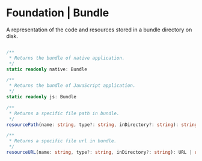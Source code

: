 # Foundation | Bundle

A representation of the code and resources stored in a bundle directory on disk.

```typescript

/**
 * Returns the bundle of native application.
 */
static readonly native: Bundle

/**
 * Returns the bundle of JavaScript application.
 */
static readonly js: Bundle

/**
 * Returns a specific file path in bundle.
 */
resourcePath(name: string, type?: string, inDirectory?: string): string | undefined

/**
 * Returns a specific file url in bundle.
 */
resourceURL(name: string, type?: string, inDirectory?: string): URL | undefined

```

